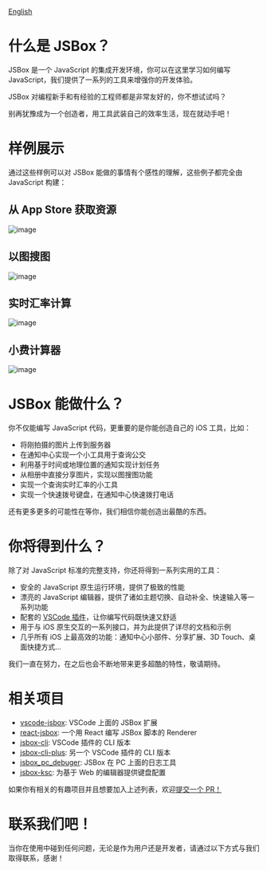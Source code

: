 [English](https://github.com/TongLin138/JavaScript/blob/master/README.md)

# 什么是 JSBox？

JSBox 是一个 JavaScript 的集成开发环境，你可以在这里学习如何编写 JavaScript，我们提供了一系列的工具来增强你的开发体验。

JSBox 对编程新手和有经验的工程师都是非常友好的，你不想试试吗？

别再犹豫成为一个创造者，用工具武装自己的效率生活，现在就动手吧！

# 样例展示

通过这些样例可以对 JSBox 能做的事情有个感性的理解，这些例子都完全由 JavaScript 构建：

## 从 App Store 获取资源

![image](https://github.com/TongLin138/JavaScript/blob/master/assets/app-store.gif?raw=true)

## 以图搜图

![image](https://github.com/TongLin138/JavaScript/blob/master/assets/image-search.gif?raw=true)

## 实时汇率计算

![image](https://github.com/TongLin138/JavaScript/blob/master/assets/currency.gif?raw=true)

## 小费计算器

![image](https://github.com/TongLin138/JavaScript/blob/master/assets/tip-calc.gif?raw=true)

# JSBox 能做什么？

你不仅能编写 JavaScript 代码，更重要的是你能创造自己的 iOS 工具，比如：

- 将刚拍摄的图片上传到服务器
- 在通知中心实现一个小工具用于查询公交
- 利用基于时间或地理位置的通知实现计划任务
- 从相册中直接分享图片，实现以图搜图功能
- 实现一个查询实时汇率的小工具
- 实现一个快速拨号键盘，在通知中心快速拨打电话

还有更多更多的可能性在等你，我们相信你能创造出最酷的东西。

# 你将得到什么？

除了对 JavaScript 标准的完整支持，你还将得到一系列实用的工具：

- 安全的 JavaScript 原生运行环境，提供了极致的性能
- 漂亮的 JavaScript 编辑器，提供了诸如主题切换、自动补全、快速输入等一系列功能
- 配套的 [VSCode 插件](https://marketplace.visualstudio.com/items?itemName=Ying.jsbox)，让你编写代码既快速又舒适
- 用于与 iOS 原生交互的一系列接口，并为此提供了详尽的文档和示例
- 几乎所有 iOS 上最高效的功能：通知中心小部件、分享扩展、3D Touch、桌面快捷方式...

我们一直在努力，在之后也会不断地带来更多超酷的特性，敬请期待。

# 相关项目

- [vscode-jsbox](https://github.com/TongLin138/vscode-jsbox): VSCode 上面的 JSBox 扩展
- [react-jsbox](https://github.com/Nicify/react-jsbox): 一个用 React 编写 JSBox 脚本的 Renderer
- [jsbox-cli](https://github.com/Dreamacro/jsbox-cli): VSCode 插件的 CLI 版本
- [jsbox-cli-plus](https://github.com/Fndroid/jsbox-cli-plus): 另一个 VSCode 插件的 CLI 版本
- [jsbox_pc_debuger](https://github.com/Fndroid/jsbox_pc_debuger): JSBox 在 PC 上面的日志工具
- [jsbox-ksc](https://github.com/mooz/jsbox-ksc): 为基于 Web 的编辑器提供键盘配置

如果你有相关的有趣项目并且想要加入上述列表，欢迎[提交一个 PR！](https://github.com/TongLin138/xTeko/pull/new/master)

# 联系我们吧！

当你在使用中碰到任何问题，无论是作为用户还是开发者，请通过以下方式与我们取得联系，感谢！

